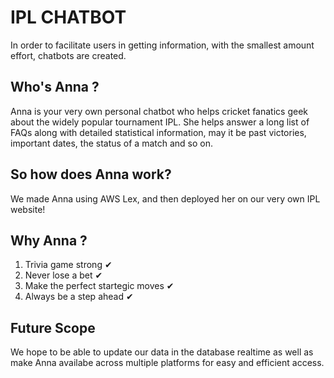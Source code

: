 # IPL CHATBOT
In order to facilitate users in getting information, with the smallest amount effort, chatbots are created.

## Who's Anna ?
Anna is your very own personal chatbot who helps cricket fanatics geek about the widely popular tournament IPL. 
She helps answer a long list of FAQs along with detailed statistical information, may it be past victories, important dates, the status of a match and so on.

## So how does Anna work?
We made Anna using AWS Lex, and then deployed her on our very own IPL website! 

## Why Anna ?
1. Trivia game strong ✔
2. Never lose a bet ✔
3. Make the perfect startegic moves ✔
4. Always be a step ahead ✔



## Future Scope 
We hope to be able to update our data in the database realtime as well as make Anna availabe across multiple platforms for easy and efficient access.
